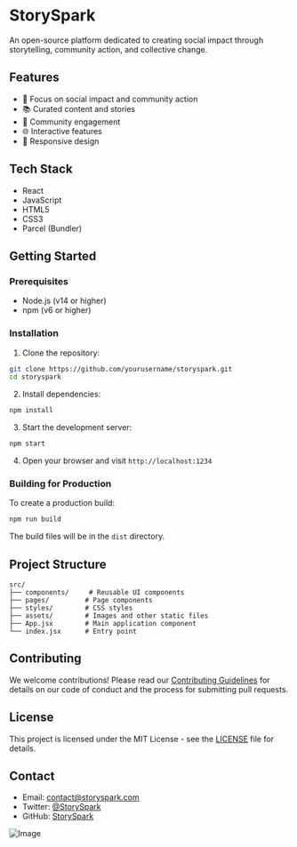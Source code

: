# StorySpark

An open-source platform dedicated to creating social impact through storytelling, community action, and collective change.

## Features

- 🎯 Focus on social impact and community action
- 📚 Curated content and stories
- 👥 Community engagement
- 🌐 Interactive features
- 📱 Responsive design

## Tech Stack

- React
- JavaScript
- HTML5
- CSS3
- Parcel (Bundler)

## Getting Started

### Prerequisites

- Node.js (v14 or higher)
- npm (v6 or higher)

### Installation

1. Clone the repository:
```bash
git clone https://github.com/yourusername/storyspark.git
cd storyspark
```

2. Install dependencies:
```bash
npm install
```

3. Start the development server:
```bash
npm start
```

4. Open your browser and visit `http://localhost:1234`

### Building for Production

To create a production build:

```bash
npm run build
```

The build files will be in the `dist` directory.

## Project Structure

```
src/
├── components/     # Reusable UI components
├── pages/         # Page components
├── styles/        # CSS styles
├── assets/        # Images and other static files
├── App.jsx        # Main application component
└── index.jsx      # Entry point
```

## Contributing

We welcome contributions! Please read our [Contributing Guidelines](CONTRIBUTING.md) for details on our code of conduct and the process for submitting pull requests.

## License

This project is licensed under the MIT License - see the [LICENSE](LICENSE) file for details.

## Contact

- Email: contact@storyspark.com
- Twitter: [@StorySpark](https://twitter.com/StorySpark)
- GitHub: [StorySpark](https://github.com/StorySpark) 

![Image](https://github.com/user-attachments/assets/8a800ee9-1263-44e7-b7db-644634c0000b)
